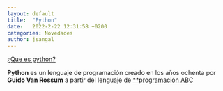 ```yaml
---
layout: default
title:  "Python"
date:   2022-2-22 12:31:58 +0200
categories: Novedades
author: jsangal
---
```

<u>¿Que es python?</u>

**Python** es un lenguaje de programación creado en los años ochenta por **Guido Van Rossum**
a partir del lenguaje de [**programación ABC](http://www.larevistainformatica.com/ABC.htm)
